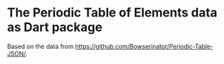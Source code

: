 # The Periodic Table of Elements data as Dart package
Based on the data from https://github.com/Bowserinator/Periodic-Table-JSON/.